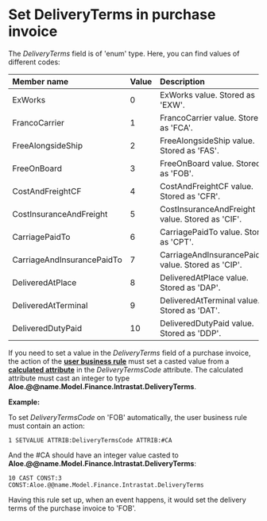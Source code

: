 # Set DeliveryTerms in purchase invoice

The _DeliveryTerms_ field is of 'enum' type. Here, you can find values of different codes:

|Member name|Value|Description
|:-----|:-----|:-----
|ExWorks|0|ExWorks value. Stored as 'EXW'.
|FrancoCarrier|1|FrancoCarrier value. Stored as 'FCA'.
|FreeAlongsideShip|2|FreeAlongsideShip value. Stored as 'FAS'.
|FreeOnBoard|3|FreeOnBoard value. Stored as 'FOB'.
|CostAndFreightCF|4|CostAndFreightCF value. Stored as 'CFR'.
|CostInsuranceAndFreight|5|CostInsuranceAndFreight value. Stored as 'CIF'.
|CarriagePaidTo|6|CarriagePaidTo value. Stored as 'CPT'.
|CarriageAndInsurancePaidTo|7|CarriageAndInsurancePaidTo value. Stored as 'CIP'.
|DeliveredAtPlace|8|DeliveredAtPlace value. Stored as 'DAP'.
|DeliveredAtTerminal|9|DeliveredAtTerminal value. Stored as 'DAT'.
|DeliveredDutyPaid|10|DeliveredDutyPaid value. Stored as 'DDP'.

If you need to set a value in the _DeliveryTerms_ field of a purchase invoice, the action of the **[user business rule](https://docs.erp.net/tech/advanced/user-business-rules/index.html)** must set a casted value from a **[calculated attribute](https://docs.erp.net/tech/advanced/calculated-attributes/index.html)** in the *DeliveryTermsCode* attribute. The calculated attribute must cast an integer to type **Aloe.@@name.Model.Finance.Intrastat.DeliveryTerms**. 

**Example:** 

To set _DeliveryTermsCode_ on 'FOB' automatically, the user business rule must contain an action:

`1 SETVALUE ATTRIB:DeliveryTermsCode ATTRIB:#CA`

And the #CA should have an integer value casted to **Aloe.@@name.Model.Finance.Intrastat.DeliveryTerms**:

`10 CAST CONST:3 CONST:Aloe.@@name.Model.Finance.Intrastat.DeliveryTerms`

Having this rule set up, when an event happens, it would set the delivery terms of the purchase invoice to 'FOB'.
